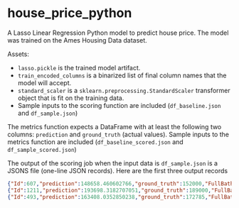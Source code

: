# house_price_python

A Lasso Linear Regression Python model to predict house price.
The model was trained on the Ames Housing Data dataset.


Assets:
- `lasso.pickle` is the trained model artifact.
- `train_encoded_columns` is a binarized list of final column names that the model will accept.
- `standard_scaler` is a `sklearn.preprocessing.StandardScaler` transformer object that is fit on the training data.  
- Sample inputs to the scoring function are included (`df_baseline.json` and `df_sample.json`)

The metrics function expects a DataFrame with at least the following two columns: `prediction` and `ground_truth` (actual values).
Sample inputs to the metrics function are included (`df_baseline_scored.json` and `df_sample_scored.json`)

The output of the scoring job when the input data is `df_sample.json` is a JSONS file (one-line JSON records). Here are the first three output records
```json
{"Id":607,"prediction":148658.460602766,"ground_truth":152000,"FullBath":1,"1stFlrSF":1040,"TotalBsmtSF":1040,"BsmtQual":"Gd","GarageArea":576,"GarageCars":2,"KitchenQual":"Gd","ExterQual":"TA","GrLivArea":1040,"OverallQual":5}
{"Id":1211,"prediction":193698.3182707051,"ground_truth":189000,"FullBath":2,"1stFlrSF":1055,"TotalBsmtSF":1055,"BsmtQual":"Gd","GarageArea":462,"GarageCars":2,"KitchenQual":"Gd","ExterQual":"Gd","GrLivArea":1845,"OverallQual":6}
{"Id":493,"prediction":163408.0352850238,"ground_truth":172785,"FullBath":2,"1stFlrSF":728,"TotalBsmtSF":728,"BsmtQual":"Gd","GarageArea":429,"GarageCars":2,"KitchenQual":"TA","ExterQual":"Gd","GrLivArea":1456,"OverallQual":6}
```
